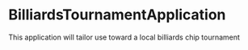 # BilliardsTournamentApplication
This application will tailor use toward a local billiards chip tournament  
